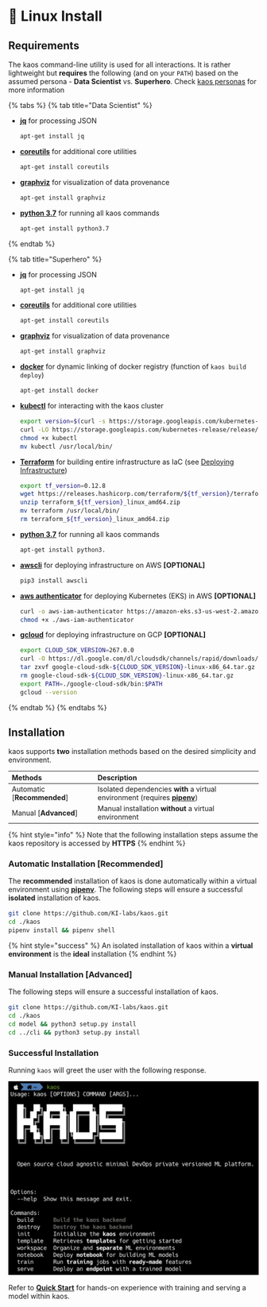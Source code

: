 # 🐧 Linux Install

## Requirements

The kaos command-line utility is used for all interactions. It is rather lightweight but **requires** the following \(and on your `PATH`\) based on the assumed persona - **Data Scientist** vs. **Superhero**. Check [kaos personas](../../usage/high-level-usage/#kaos-personas) for more information

{% tabs %}
{% tab title="Data Scientist" %}
* [**jq**](https://stedolan.github.io/jq/download/) for processing JSON

  ```bash
  apt-get install jq
  ```

* [**coreutils**](https://www.gnu.org/software/coreutils/) for additional core utilities

  ```bash
  apt-get install coreutils
  ```

* [**graphviz**](https://www.graphviz.org/download/) for visualization of data provenance

  ```bash
  apt-get install graphviz
  ```

* [**python 3.7**](https://www.python.org/downloads/) for running all kaos commands

  ```bash
  apt-get install python3.7
  ```
{% endtab %}

{% tab title="Superhero" %}
* [**jq**](https://stedolan.github.io/jq/download/) for processing JSON

  ```bash
  apt-get install jq
  ```

* [**coreutils**](https://www.gnu.org/software/coreutils/) for additional core utilities

  ```bash
  apt-get install coreutils
  ```

* [**graphviz**](https://www.graphviz.org/download/) for visualization of data provenance

  ```bash
  apt-get install graphviz
  ```

* [**docker**](https://docs.docker.com/install/linux/docker-ce/ubuntu/) for dynamic linking of docker registry \(function of `kaos build deploy`\)

  ```bash
  apt-get install docker
  ```

* [**kubectl**](https://kubernetes.io/docs/tasks/tools/install-kubectl/) for interacting with the kaos cluster

  ```bash
  export version=$(curl -s https://storage.googleapis.com/kubernetes-release/release/stable.txt)
  curl -LO https://storage.googleapis.com/kubernetes-release/release/${version}/bin/linux/amd64/kubectl
  chmod +x kubectl
  mv kubectl /usr/local/bin/
  ```

* [**Terraform**](https://learn.hashicorp.com/terraform/getting-started/install.html) for building entire infrastructure as IaC \(see [Deploying Infrastructure](../deploying-infrastructure/)\)

  ```bash
  export tf_version=0.12.8
  wget https://releases.hashicorp.com/terraform/${tf_version}/terraform_${tf_version}_linux_amd64.zip
  unzip terraform_${tf_version}_linux_amd64.zip
  mv terraform /usr/local/bin/
  rm terraform_${tf_version}_linux_amd64.zip
  ```

* [**python 3.7**](https://www.python.org/downloads/) for running all kaos commands

  ```bash
  apt-get install python3.
  ```

* [**awscli**](https://aws.amazon.com/cli/) for deploying infrastructure on AWS **\[OPTIONAL\]**

  ```bash
  pip3 install awscli
  ```

* [**aws authenticator**](https://docs.aws.amazon.com/eks/latest/userguide/install-aws-iam-authenticator.html) for deploying Kubernetes \(EKS\) in AWS **\[OPTIONAL\]**

  ```bash
  curl -o aws-iam-authenticator https://amazon-eks.s3-us-west-2.amazonaws.com/1.14.6/2019-08-22/bin/linux/amd64/aws-iam-authenticator
  chmod +x ./aws-iam-authenticator
  ```

* **​**[**gcloud**](https://cloud.google.com/sdk/docs/quickstart-linux) for deploying infrastructure on GCP **\[OPTIONAL\]**

  ```bash
  export CLOUD_SDK_VERSION=267.0.0
  curl -O https://dl.google.com/dl/cloudsdk/channels/rapid/downloads/google-cloud-sdk-${CLOUD_SDK_VERSION}-linux-x86_64.tar.gz
  tar zxvf google-cloud-sdk-${CLOUD_SDK_VERSION}-linux-x86_64.tar.gz google-cloud-sdk
  rm google-cloud-sdk-${CLOUD_SDK_VERSION}-linux-x86_64.tar.gz
  export PATH=./google-cloud-sdk/bin:$PATH
  gcloud --version
  ```
{% endtab %}
{% endtabs %}

## Installation

kaos supports **two** installation methods based on the desired simplicity and environment.

| Methods | Description |
| :--- | :--- |
| Automatic \[**Recommended**\] | Isolated dependencies **with** a virtual environment \(requires [**pipenv**](https://docs.pipenv.org/en/latest/install/#installing-pipenv)\) |
| Manual \[**Advanced**\] | Manual installation **without** a virtual environment |

{% hint style="info" %}
Note that the following installation steps assume the kaos repository is accessed by **HTTPS**
{% endhint %}

### Automatic Installation \[Recommended\]

The **recommended** installation of kaos is done automatically within a virtual environment using [**pipenv**](https://docs.pipenv.org/en/latest/install/#installing-pipenv). The following steps will ensure a successful **isolated** installation of kaos.

```bash
git clone https://github.com/KI-labs/kaos.git
cd ./kaos
pipenv install && pipenv shell
```

{% hint style="success" %}
An isolated installation of kaos within a **virtual environment** is the **ideal** installation
{% endhint %}

### Manual Installation \[Advanced\]

The following steps will ensure a successful installation of kaos.

```bash
git clone https://github.com/KI-labs/kaos.git
cd ./kaos
cd model && python3 setup.py install
cd ../cli && python3 setup.py install
```

### Successful Installation

Running `kaos` will greet the user with the following response.

![](../../.gitbook/assets/image-50.png)

Refer to [**Quick Start**](../quick-start.md#2-create-a-workspace) for hands-on experience with training and serving a model within kaos.

